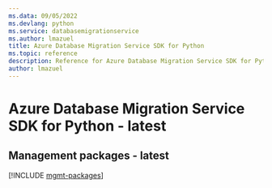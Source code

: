 ```yaml
---
ms.data: 09/05/2022
ms.devlang: python
ms.service: databasemigrationservice
ms.author: lmazuel
title: Azure Database Migration Service SDK for Python
ms.topic: reference
description: Reference for Azure Database Migration Service SDK for Python
author: lmazuel
---
```

# Azure Database Migration Service SDK for Python - latest

## Management packages - latest
[!INCLUDE [mgmt-packages](database-migration-service-mgmt-index.md)]